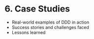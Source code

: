 
# 6. Case Studies

- Real-world examples of DDD in action
- Success stories and challenges faced
- Lessons learned

